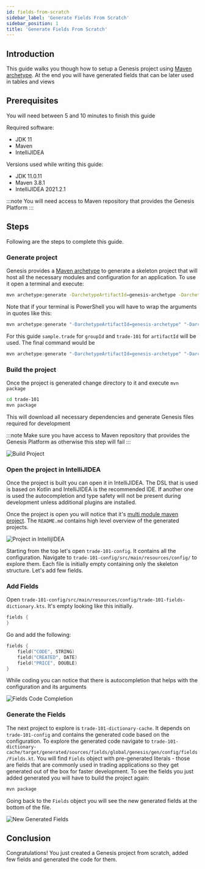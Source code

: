 ```yaml
---
id: fields-from-scratch
sidebar_label: 'Generate Fields From Scratch'
sidebar_position: 1
title: 'Generate Fields From Scratch'
---
```


## Introduction ##
This guide walks you though how to setup a Genesis project using [Maven archetype](https://maven.apache.org/guides/introduction/introduction-to-archetypes.html). At the end you will have generated fields that can be later used in tables and views

## Prerequisites ##

You will need between 5 and 10 minutes to finish this guide

Required software: 
 - JDK 11
 - Maven
 - IntelliJIDEA

Versions used while writing this guide:
 - JDK 11.0.11
 - Maven 3.8.1
 - IntelliJIDEA 2021.2.1

:::note
You will need access to Maven repository that provides the Genesis Platform
:::

## Steps ##

Following are the steps to complete this guide.

### Generate project ###
Genesis provides a [Maven archetype](https://maven.apache.org/guides/introduction/introduction-to-archetypes.html) to generate a skeleton project that will host all the necessary modules and configuration for an application. To use it open a terminal and execute:
```bash
mvn archetype:generate -DarchetypeArtifactId=genesis-archetype -DarchetypeGroupId=global.genesis -DgroupId=<group_id> -Dversion=1.0.0-SNAPSHOT -DinteractiveMode=true -DarchetypeVersion=5.2.0 -DartifactId=<artifact_id>
```

Note that if your terminal is PowerShell you will have to wrap the arguments in quotes like this:
```powershell
mvn archetype:generate "-DarchetypeArtifactId=genesis-archetype" "-DarchetypeGroupId=global.genesis" "-DgroupId=<group_id>" "-Dversion=1.0.0-SNAPSHOT" "-DinteractiveMode=true" "-DarchetypeVersion=5.2.0" "-DartifactId=<artifact_id>"
```

For this guide `sample.trade` for `groupId` and `trade-101` for `artifactId` will be used. The final command would be
```powershell
mvn archetype:generate "-DarchetypeArtifactId=genesis-archetype" "-DarchetypeGroupId=global.genesis" "-DgroupId=sample.trade" "-Dversion=1.0.0-SNAPSHOT" "-DinteractiveMode=true" "-DarchetypeVersion=5.2.0-SNAPSHOT" "-DartifactId=trade-101"
```

### Build the project ###
Once the project is generated change directory to it and execute `mvn package`

```bash
cd trade-101
mvn package
```

This will download all necessary dependencies and generate Genesis files required for development

:::note
Make sure you have access to Maven repository that provides the Genesis Platform as otherwise this step will fail
:::

![Build Project](/img/built_project.png)

### Open the project in IntelliJIDEA ####

Once the project is built you can open it in IntelliJIDEA. The DSL that is used is based on Kotlin and IntelliJIDEA is the recommended IDE. If another one is used the autocompletion and type safety will not be present during development unless additional plugins are installed.

Once the project is open you will notice that it's [multi module maven project](https://maven.apache.org/guides/mini/guide-multiple-modules.html). The `README.md` contains high level overview of the generated projects. 

![Project in IntellijIDEA](/img/open_generated_project.png)

Starting from the top let's open `trade-101-config`. It contains all the configuration. Navigate to `trade-101-config/src/main/resources/config/` to explore them. Each file is initially empty containing only the skeleton structure. Let's add few fields.

### Add Fields ###
Open `trade-101-config/src/main/resources/config/trade-101-fields-dictionary.kts`. It's empty looking like this initially.

```kotlin
fields {
}
```

Go and add the following:
```kotlin
fields {
    field("CODE", STRING)
    field("CREATED", DATE)
    field("PRICE", DOUBLE)
}
```
While coding you can notice that there is autocompletion that helps with the configuration and its arguments

![Fields Code Completion](/img/field_autocompletion.png)

### Generate the Fields ###
The next project to explore is `trade-101-dictionary-cache`. It depends on `trade-101-config` and contains the generated code based on the configuration. To explore the generated code navigate to `trade-101-dictionary-cache/target/generated/sources/fields/global/genesis/gen/config/fields/Fields.kt`. You will find `Fields` object with pre-generated literals - those are fields that are commonly used in trading applications so they get generated out of the box for faster development. To see the fields you just added generated you will have to build the project again:
```bash
mvn package
```

Going back to the `Fields` object you will see the new generated fields at the bottom of the file.

![New Generated Fields](/img/the_new_generated_fields.png)

## Conclusion ##
Congratulations! You just created a Genesis project from scratch, added few fields and generated the code for them. 
